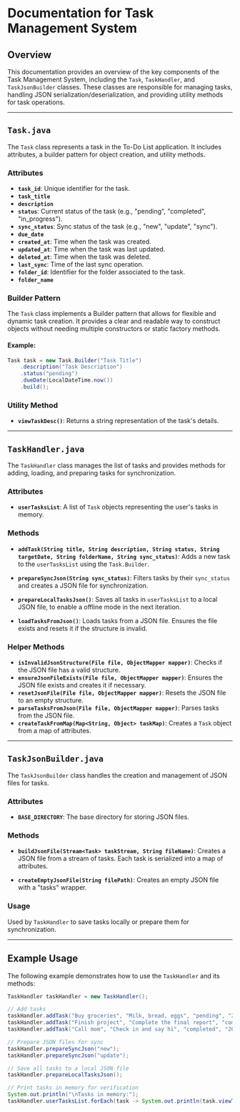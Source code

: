 # Documentation for Task Management System

## Overview
This documentation provides an overview of the key components of the Task Management System, including the `Task`, `TaskHandler`, and `TaskJsonBuilder` classes. These classes are responsible for managing tasks, handling JSON serialization/deserialization, and providing utility methods for task operations.

---

## `Task.java`
The `Task` class represents a task in the To-Do List application. It includes attributes, a builder pattern for object creation, and utility methods.

### Attributes
- **`task_id`**: Unique identifier for the task.
- **`task_title`**
- **`description`**
- **`status`**: Current status of the task (e.g., "pending", "completed", "in_progress").
- **`sync_status`**: Sync status of the task (e.g., "new", "update", "sync").
- **`due_date`**
- **`created_at`**: Time when the task was created.
- **`updated_at`**: Time when the task was last updated.
- **`deleted_at`**: Time when the task was deleted.
- **`last_sync`**: Time of the last sync operation.
- **`folder_id`**: Identifier for the folder associated to the task.
- **`folder_name`**

### Builder Pattern

The `Task` class implements a Builder pattern that allows for flexible and dynamic task creation. It provides a clear and readable way to construct objects without needing multiple constructors or static factory methods.

#### Example:
```java
Task task = new Task.Builder("Task Title")
    .description("Task Description")
    .status("pending")
    .dueDate(LocalDateTime.now())
    .build();
```

### Utility Method
- **`viewTaskDesc()`**: Returns a string representation of the task's details.

---

## `TaskHandler.java`
The `TaskHandler` class manages the list of tasks and provides methods for adding, loading, and preparing tasks for synchronization.

### Attributes
- **`userTasksList`**: A list of `Task` objects representing the user's tasks in memory.

### Methods
- **`addTask(String title, String description, String status, String targetDate, String folderName, String sync_status)`**:
  Adds a new task to the `userTasksList` using the `Task.Builder`.

- **`prepareSyncJson(String sync_status)`**:
  Filters tasks by their `sync_status` and creates a JSON file for synchronization.

- **`prepareLocalTasksJson()`**:
  Saves all tasks in `userTasksList` to a local JSON file, to enable a offline mode in the next iteration.

- **`loadTasksFromJson()`**:
  Loads tasks from a JSON file. Ensures the file exists and resets it if the structure is invalid.

### Helper Methods
- **`isInvalidJsonStructure(File file, ObjectMapper mapper)`**: Checks if the JSON file has a valid structure.
- **`ensureJsonFileExists(File file, ObjectMapper mapper)`**: Ensures the JSON file exists and creates it if necessary.
- **`resetJsonFile(File file, ObjectMapper mapper)`**: Resets the JSON file to an empty structure.
- **`parseTasksFromJson(File file, ObjectMapper mapper)`**: Parses tasks from the JSON file.
- **`createTaskFromMap(Map<String, Object> taskMap)`**: Creates a `Task` object from a map of attributes.

---

## `TaskJsonBuilder.java`
The `TaskJsonBuilder` class handles the creation and management of JSON files for tasks.

### Attributes
- **`BASE_DIRECTORY`**: The base directory for storing JSON files.

### Methods
- **`buildJsonFile(Stream<Task> taskStream, String fileName)`**:
  Creates a JSON file from a stream of tasks. Each task is serialized into a map of attributes.

- **`createEmptyJsonFile(String filePath)`**:
  Creates an empty JSON file with a "tasks" wrapper.

### Usage
Used by `TaskHandler` to save tasks locally or prepare them for synchronization.

---

## Example Usage
The following example demonstrates how to use the `TaskHandler` and its methods:

```java
TaskHandler taskHandler = new TaskHandler();

// Add tasks
taskHandler.addTask("Buy groceries", "Milk, bread, eggs", "pending", "2025-01-10T10:00", "Personal", "new");
taskHandler.addTask("Finish project", "Complete the final report", "completed", "2025-01-15T15:00", "Work", "update");
taskHandler.addTask("Call mom", "Check in and say hi", "completed", "2025-01-12T18:00", "Default", "new");

// Prepare JSON files for sync
taskHandler.prepareSyncJson("new");
taskHandler.prepareSyncJson("update");

// Save all tasks to a local JSON file
taskHandler.prepareLocalTasksJson();

// Print tasks in memory for verification
System.out.println("\nTasks in memory:");
taskHandler.userTasksList.forEach(task -> System.out.println(task.viewTaskDesc()));
```